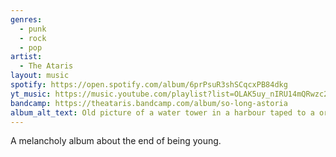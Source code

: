 ```yaml
---
genres:
  - punk
  - rock
  - pop
artist:
  - The Ataris
layout: music
spotify: https://open.spotify.com/album/6prPsuR3shSCqcxPB84dkg
yt_music: https://music.youtube.com/playlist?list=OLAK5uy_nIRU14mQRwzc2qvHeZzEw8Es_UJijVAt0
bandcamp: https://theataris.bandcamp.com/album/so-long-astoria
album_alt_text: Old picture of a water tower in a harbour taped to a ornate black and orange fabric. "The Ataris" is in a blocky text near the middle and the album title is above it on another piece of paper.
---
```

A melancholy album about the end of being young.